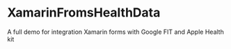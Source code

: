 # XamarinFromsHealthData
A full demo for integration Xamarin forms with Google FIT and Apple Health kit
